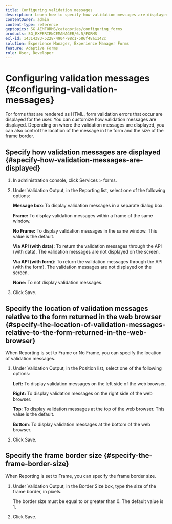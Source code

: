 ```yaml
---
title: Configuring validation messages
description: Learn how to specify how validation messages are displayed and their location relative to the form returned in the web browser.
contentOwner: admin
content-type: reference
geptopics: SG_AEMFORMS/categories/configuring_forms
products: SG_EXPERIENCEMANAGER/6.5/FORMS
exl-id: 14314383-5228-4904-98c1-586f48a1142c
solution: Experience Manager, Experience Manager Forms
feature: Adaptive Forms
role: User, Developer
---
```

# Configuring validation messages {#configuring-validation-messages}

For forms that are rendered as HTML, form validation errors that occur are displayed for the user. You can customize how validation messages are displayed. Depending on where the validation messages are displayed, you can also control the location of the message in the form and the size of the frame border.

## Specify how validation messages are displayed {#specify-how-validation-messages-are-displayed}

1. In administration console, click Services &gt; forms.
1. Under Validation Output, in the Reporting list, select one of the following options:

   **Message box:** To display validation messages in a separate dialog box.

   **Frame:** To display validation messages within a frame of the same window.

   **No Frame:** To display validation messages in the same window. This value is the default.

   **Via API (with data):** To return the validation messages through the API (with data). The validation messages are not displayed on the screen.

   **Via API (with form):** To return the validation messages through the API (with the form). The validation messages are not displayed on the screen.

   **None:** To not display validation messages.

1. Click Save.

## Specify the location of validation messages relative to the form returned in the web browser {#specify-the-location-of-validation-messages-relative-to-the-form-returned-in-the-web-browser}

When Reporting is set to Frame or No Frame, you can specify the location of validation messages.

1. Under Validation Output, in the Position list, select one of the following options:

   **Left:** To display validation messages on the left side of the web browser.

   **Right:** To display validation messages on the right side of the web browser.

   **Top**: To display validation messages at the top of the web browser. This value is the default.

   **Bottom**: To display validation messages at the bottom of the web browser.

1. Click Save.

## Specify the frame border size {#specify-the-frame-border-size}

When Reporting is set to Frame, you can specify the frame border size.

1. Under Validation Output, in the Border Size box, type the size of the frame border, in pixels.

   The border size must be equal to or greater than 0. The default value is 1.

1. Click Save.
